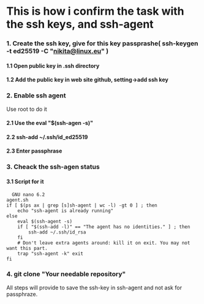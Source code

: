 # This is how i confirm the task with the ssh keys, and ssh-agent

### 1. Create the ssh key, give for this key passprashe( ssh-keygen -t ed25519 -C "nikita@linux.eu" ) 
#### 1.1 Open public key in .ssh directory
#### 1.2 Add the public key in web site github, setting->add ssh key

### 2. Enable ssh agent
Use root to do it
#### 2.1 Use the eval "$(ssh-agen -s)"
#### 2.2 ssh-add ~/.ssh/id_ed25519
#### 2.3 Enter passphrase

### 3. Cheack the ssh-agen status

#### 3.1 Script for it

```
  GNU nano 6.2                                                                                      agent.sh                                                                                                
if [ $(ps ax | grep [s]sh-agent | wc -l) -gt 0 ] ; then
    echo "ssh-agent is already running"
else
    eval $(ssh-agent -s)
    if [ "$(ssh-add -l)" == "The agent has no identities." ] ; then
        ssh-add ~/.ssh/id_rsa
    fi
    # Don't leave extra agents around: kill it on exit. You may not want this part.
    trap "ssh-agent -k" exit
fi
```

### 4. git clone "Your needable repository"

All steps will provide to save the ssh-key in ssh-agent and not ask for passphraze.
